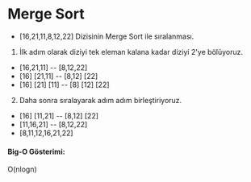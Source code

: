 # Merge Sort
* [16,21,11,8,12,22] Dizisinin Merge Sort ile sıralanması.

1. İlk adım olarak diziyi tek eleman kalana kadar diziyi 2'ye bölüyoruz.

* [16,21,11] -- [8,12,22]
* [16]  [21,11] -- [8,12] [22]
* [16] [21] [11] -- [8] [12] [22]

2. Daha sonra sıralayarak adım adım birleştiriyoruz.

* [16] [11,21] -- [8,12] [22]
* [11,16,21] -- [8,12,22]
* [8,11,12,16,21,22]

#### Big-O Gösterimi:
O(nlogn)